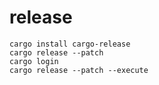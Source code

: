 # release
```
cargo install cargo-release
cargo release --patch
cargo login
cargo release --patch --execute
```
